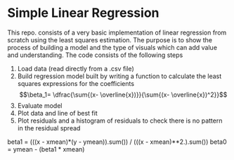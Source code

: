 # Simple Linear Regression

This repo. consists of a very basic implementation of linear regression from scratch using the least squares estimation. The purpose is to show the process of building a model and the type of visuals which can add value and understanding.
The code consists of the following steps
  1. Load data (read directly from a .csv file)
  2. Build regression model built by writing a function to calculate the least squares expressions for the coefficients
     $$\beta_1= \dfrac{\sum{(x- \overline{x})}}{\sum{(x- \overline{x})^2}}$$
  4. Evaluate model
  5. Plot data and line of best fit
  6. Plot residuals and a histogram of residuals to check there is no pattern in the residual spread

beta1 = (((x - xmean)*(y - ymean)).sum()) / (((x - xmean)**2.).sum())
    beta0 = ymean - (beta1 * xmean)
